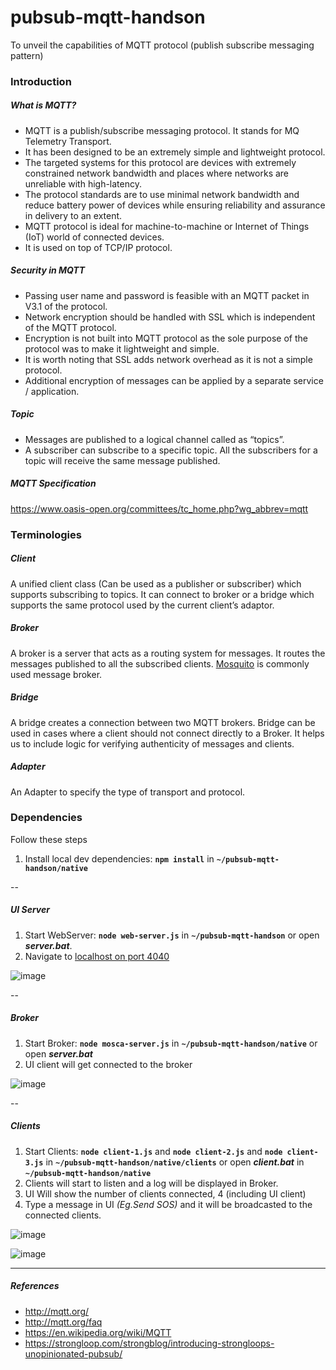 pubsub-mqtt-handson
============

To unveil the capabilities of MQTT protocol (publish subscribe messaging pattern)

### Introduction

##### *What is MQTT?*

* MQTT is a publish/subscribe messaging protocol. It stands for MQ Telemetry Transport.
* It has been designed to be an extremely simple and lightweight protocol. 
* The targeted systems for this protocol are devices with extremely constrained network bandwidth and places where networks are unreliable with high-latency. 
* The protocol standards are to use minimal network bandwidth and reduce battery power of devices while ensuring reliability and assurance in delivery to an extent. 
* MQTT protocol is ideal for machine-to-machine or Internet of Things (IoT) world of connected devices.
* It is used on top of TCP/IP protocol.

##### *Security in MQTT*

* Passing user name and password is feasible with an MQTT packet in V3.1 of the protocol. 
* Network encryption should be handled with SSL which is independent of the MQTT protocol. 
* Encryption is not built into MQTT protocol as the sole purpose of the protocol was to make it lightweight and simple. 
* It is worth noting that SSL adds network overhead as it is not a simple protocol. 
* Additional encryption of messages can be applied by a separate service / application.

##### *Topic*

* Messages are published to a logical channel called as “topics”. 
* A subscriber can subscribe to a specific topic. All the subscribers for a topic will receive the same message published.

##### *MQTT Specification*

https://www.oasis-open.org/committees/tc_home.php?wg_abbrev=mqtt

### Terminologies

##### *Client*

A unified client class (Can be used as a publisher or subscriber) which supports subscribing to topics. It can connect to broker or a bridge which supports the same protocol used by the current client’s adaptor.

##### *Broker*

A broker is a server that acts as a routing system for messages. It routes the messages published to all the subscribed clients.
[Mosquito](http://mosquitto.org/) is commonly used message broker.

##### *Bridge*

A bridge creates a connection between two MQTT brokers. Bridge can be used in cases where a client should not connect directly to a Broker.
It helps us to include logic for verifying authenticity of messages and clients.

##### *Adapter*

An Adapter to specify the type of transport and protocol.

### Dependencies

Follow these steps

1. Install local dev dependencies: __``npm install``__ in __``~/pubsub-mqtt-handson/native``__

--


##### *UI Server*

1. Start WebServer: __``node web-server.js``__ in __``~/pubsub-mqtt-handson``__ or open **_server.bat_**.
2. Navigate to [localhost on port 4040](http://localhost:4040/)

![image](https://cloud.githubusercontent.com/assets/6268662/12030914/ad136a46-ae2b-11e5-83aa-81e574f09ed3.png)

--



##### *Broker*

1. Start Broker: __``node mosca-server.js``__ in __``~/pubsub-mqtt-handson/native``__ or open **_server.bat_**
2. UI client will get connected to the broker

![image](https://cloud.githubusercontent.com/assets/6268662/12030939/137ca5e0-ae2c-11e5-8c21-8c294f3d20e0.png)

--



##### *Clients*

1. Start Clients: __``node client-1.js``__ and __``node client-2.js``__ and __``node client-3.js``__ in __``~/pubsub-mqtt-handson/native/clients``__ or open **_client.bat_** in __``~/pubsub-mqtt-handson/native``__
2. Clients will start to listen and a log will be displayed in Broker.
3. UI Will show the number of clients connected, 4 (including UI client)
4. Type a message in UI _(Eg.Send SOS)_ and it will be broadcasted to the connected clients.

![image](https://cloud.githubusercontent.com/assets/6268662/12030636/d228bb32-ae27-11e5-8a58-9a98f9886aba.png)

![image](https://cloud.githubusercontent.com/assets/6268662/12031240/a6fc46ec-ae2f-11e5-8d57-20f6395dc268.png)

***

##### *References*

* http://mqtt.org/
* http://mqtt.org/faq
* https://en.wikipedia.org/wiki/MQTT
* https://strongloop.com/strongblog/introducing-strongloops-unopinionated-pubsub/

